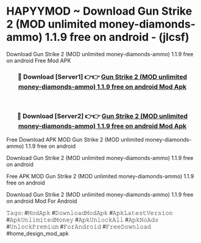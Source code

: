 # HAPYYMOD ~ Download Gun Strike 2 (MOD unlimited money-diamonds-ammo) 1.1.9 free on android - (jlcsf)
Download Gun Strike 2 (MOD unlimited money-diamonds-ammo) 1.1.9 free on android Free Mod APK

<div align="center">
<h3>🔴 Download [Server1] 👉👉 <a href="https://apk-comot.site?title=Gun_Strike_2_(MOD_unlimited_money-diamonds-ammo)_1.1.9_free_on_android">Gun Strike 2 (MOD unlimited money-diamonds-ammo) 1.1.9 free on android Mod Apk</a></h3><br>

<h3>🔴 Download [Server2] 👉👉 <a href="https://apk-comot.site?title=Gun_Strike_2_(MOD_unlimited_money-diamonds-ammo)_1.1.9_free_on_android">Gun Strike 2 (MOD unlimited money-diamonds-ammo) 1.1.9 free on android Mod Apk</a></h3>
</div>


Free Download APK MOD Gun Strike 2 (MOD unlimited money-diamonds-ammo) 1.1.9 free on android

Download Gun Strike 2 (MOD unlimited money-diamonds-ammo) 1.1.9 free on android 

Free APK MOD Gun Strike 2 (MOD unlimited money-diamonds-ammo) 1.1.9 free on android 

Download Gun Strike 2 (MOD unlimited money-diamonds-ammo) 1.1.9 free on android Mod For Android

𝚃𝚊𝚐𝚜: #𝙼𝚘𝚍𝙰𝚙𝚔 #𝙳𝚘𝚠𝚗𝚕𝚘𝚊𝚍𝙼𝚘𝚍𝙰𝚙𝚔 #𝙰𝚙𝚔𝙻𝚊𝚝𝚎𝚜𝚝𝚅𝚎𝚛𝚜𝚒𝚘𝚗 #𝙰𝚙𝚔𝚄𝚗𝚕𝚒𝚖𝚒𝚝𝚎𝚍𝙼𝚘𝚗𝚎𝚢 #𝙰𝚙𝚔𝚄𝚗𝚕𝚘𝚌𝚔𝙰𝚕𝚕 #𝙰𝚙𝚔𝙽𝚘𝙰𝚍𝚜 #𝚄𝚗𝚕𝚘𝚌𝚔𝙿𝚛𝚎𝚖𝚒𝚞𝚖 #𝙵𝚘𝚛𝙰𝚗𝚍𝚛𝚘𝚒𝚍 #𝙵𝚛𝚎𝚎𝙳𝚘𝚠𝚗𝚕𝚘𝚊𝚍 #home_design_mod_apk